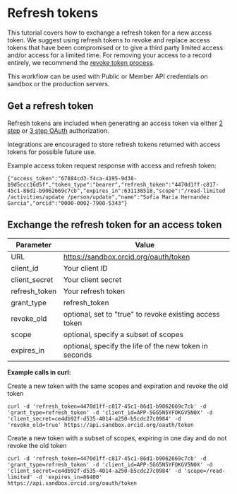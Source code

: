# Refresh tokens

This tutorial covers how to exchange a refresh token for a new access token. We suggest using refresh tokens to revoke and replace access tokens that have been compromised or to give a third party limited access and/or access for a limited time. For removing your access to a record entirely, we recommend the [revoke token process](https://github.com/ORCID/ORCID-Source/blob/master/orcid-api-web/tutorial/revoke.md).

This workflow can be used with Public or Member API credentials on sandbox or the production servers.

## Get a refresh token

Refresh tokens are included when generating an access token via either [2 step](https://github.com/ORCID/ORCID-Source/tree/master/orcid-api-web#generate-a-two-step-read-public-access-token) or [3 step OAuth](https://github.com/ORCID/ORCID-Source/tree/master/orcid-api-web#generate-an-oauth-access-token) authorization.

Integrations are encouraged to store refresh tokens returned with access tokens for possible future use.

Example access token request response with access and refresh token:
```
{"access_token":"67884cd3-f4ca-4195-9d38-b9d5ccc16d5f","token_type":"bearer","refresh_token":"4470d1ff-c817-45c1-86d1-b9062669c7cb","expires_in":631138518,"scope":"/read-limited /activities/update /person/update","name":"Sofia Maria Hernandez Garcia","orcid":"0000-0002-7900-5343"}
```

## Exchange the refresh token for an access token

| Parameter | Value        |
|--------------------|--------------------------|
| URL 				| https://sandbox.orcid.org/oauth/token|
| client_id 		| Your client ID |
| client_secret 		| Your client secret |
| refresh_token       | Your refresh token |
| grant_type       | refresh_token |
| revoke_old				| optional, set to "true" to revoke existing access token |
| scope       | optional, specify a subset of scopes |
| expires_in				| optional, specify the life of the new token in seconds |

**Example calls in curl:**

Create a new token with the same scopes and expiration and revoke the old token

```
curl -d 'refresh_token=4470d1ff-c817-45c1-86d1-b9062669c7cb' -d 'grant_type=refresh_token' -d 'client_id=APP-5GG5N5YFOKGV5N0X' -d 'client_secret=ce4db92f-d535-4014-a250-b5cdc27c0984' -d 'revoke_old=true' https://api.sandbox.orcid.org/oauth/token
```

Create a new token with a subset of scopes, expiring in one day and do not revoke the old token

```
curl -d 'refresh_token=4470d1ff-c817-45c1-86d1-b9062669c7cb' -d 'grant_type=refresh_token' -d 'client_id=APP-5GG5N5YFOKGV5N0X' -d 'client_secret=ce4db92f-d535-4014-a250-b5cdc27c0984' -d 'scope=/read-limited' -d 'expires_in=86400' https://api.sandbox.orcid.org/oauth/token
```
